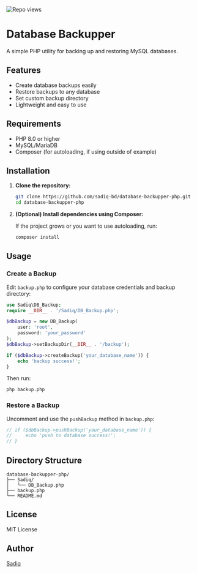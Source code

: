 <p align="left">
  <img src="https://api.sadiq.workers.dev/app/github/repo/database-backupper-php/views" alt="Repo views" />
</p>

# Database Backupper

A simple PHP utility for backing up and restoring MySQL databases.

## Features

- Create database backups easily
- Restore backups to any database
- Set custom backup directory
- Lightweight and easy to use

## Requirements

- PHP 8.0 or higher
- MySQL/MariaDB
- Composer (for autoloading, if using outside of example)

## Installation

1. **Clone the repository:**

   ```bash
   git clone https://github.com/sadiq-bd/database-backupper-php.git
   cd database-backupper-php
   ```

2. **(Optional) Install dependencies using Composer:**

   If the project grows or you want to use autoloading, run:

   ```bash
   composer install
   ```

## Usage

### Create a Backup

Edit `backup.php` to configure your database credentials and backup directory:

```php
use Sadiq\DB_Backup;
require __DIR__ . '/Sadiq/DB_Backup.php';

$dbBackup = new DB_Backup(
    user: 'root',
    password: 'your_password'
);
$dbBackup->setBackupDir(__DIR__ . '/backup');

if ($dbBackup->createBackup('your_database_name')) {
    echo 'backup success!';
}
```

Then run:

```bash
php backup.php
```

### Restore a Backup

Uncomment and use the `pushBackup` method in `backup.php`:

```php
// if ($dbBackup->pushBackup('your_database_name')) {
//     echo 'push to database success!';
// }
```

## Directory Structure

```
database-backupper-php/
├── Sadiq/
│   └── DB_Backup.php
├── backup.php
└── README.md
```

## License

MIT License

## Author

[Sadiq](https://github.com/sadiq-bd)
